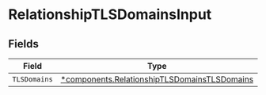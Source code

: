 # RelationshipTLSDomainsInput


## Fields

| Field                                                                                                   | Type                                                                                                    | Required                                                                                                | Description                                                                                             |
| ------------------------------------------------------------------------------------------------------- | ------------------------------------------------------------------------------------------------------- | ------------------------------------------------------------------------------------------------------- | ------------------------------------------------------------------------------------------------------- |
| `TLSDomains`                                                                                            | [*components.RelationshipTLSDomainsTLSDomains](../../models/shared/relationshiptlsdomainstlsdomains.md) | :heavy_minus_sign:                                                                                      | N/A                                                                                                     |